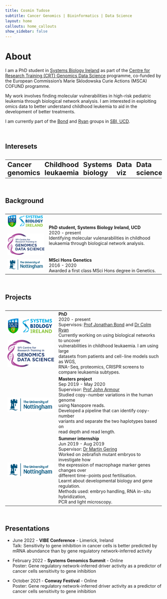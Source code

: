 ```yaml
---
title: Cosmin Tudose
subtitle: Cancer Genomics | Bioinformatics | Data Science
layout: home
callouts: home_callouts
show_sidebar: false
---
```


# About
I am a PhD student in [Systems Biology Ireland](https://www.ucd.ie/sbi/) as part of the [Centre for Research Training (CRT) Genomics Data Science](https://genomicsdatascience.ie/) programme, co-funded by the European Commission’s Marie Sklodowska Curie Actions (MSCA) COFUND programme. 

My work involves finding molecular vulnerabilities in high-risk pediatric leukemia through biological network analysis. I am interested in exploiting omics data to better understand childhood leukemia to aid in the development of better treatments. 

I am currently part of the [Bond](https://www.ucd.ie/sbi/team/groups/bondgroup/) and [Ryan](https://www.ucd.ie/sbi/team/groups/ryangroup/) groups in [SBI, UCD](https://www.ucd.ie/sbi/).

<p>&nbsp;</p>


<h2><i class="fas fa-thumbtack"></i> Interesets</h2>
<p style="margin:30px;"></p>

<table style="border-collapse: collapse; border: none;">
<tr style="border: none;">
    <td style="border: none;"><b style="font-size:22px">Cancer genomics</b></td>
    <td style="border: none;"><b style="font-size:22px">Childhood leukaemia</b></td>
    <td style="border: none;"><b style="font-size:22px">Systems biology</b></td>
    <td style="border: none;"><b style="font-size:22px">Data viz</b></td>
    <td style="border: none;"><b style="font-size:22px">Data science</b></td>
</tr>
</table>

<p>&nbsp;</p>

<h2><i class="fa fa-graduation-cap"></i> Background</h2>
<p style="margin:30px;"></p>

<table class="table table-hover">
            <tr>
              <td><img src="./logos/sbi.png" alt="SBI" width="250"><br><br>
              <img src="./logos/crt.png" alt="CRT" width="250"><br>
</td>
              <td><b>PhD student, Systems Biology Ireland, UCD </b> <br>2020 - present <br>Identifying molecular vulenarabilities in childhood leukaemia through biological network analysis.</td> </tr>
              <tr>
              <td><img src="./logos/uon.png" alt="UoN" width="250"><br></td>
              <td><b>MSci Hons Genetics </b> <br>2016 - 2020 <br> Awarded a first class MSci Hons degree in Genetics. </td> </tr>
</table>
                
<p>&nbsp;</p>

<h2><i class="fas fa-microscope"></i><i class="fas fa-laptop-code"></i> Projects</h2>
<p style="margin:30px;"></p>

<table class="table table-hover">
              <tr>
              <td><img src="./logos/sbi.png" alt="SBI" width="250"><br><br>
              <img src="./logos/crt.png" alt="CRT" width="250"><br>
</td>
              <td><b>PhD</b> <br>2020 - present <br>
                          Supervisos:  <a href="https://people.ucd.ie/jonathan.bond">Prof Jonathan Bond</a> and
                          <a href="https://people.ucd.ie/colm.ryan">Dr Colm Ryan</a><br>
                          Currently working on using biological networks to uncover <br> vulnerabilities in childhood leukaemia. I am using large <br> datasets from patients and cell-line models such as WGS, <br> RNA-Seq, proteomics, CRISPR screens to compare leukaemia subtypes.</td> </tr>         
              <tr>
              <td><img src="./logos/uon.png" alt="UoN" width="250"><br></td>
              <td><b>Masters project </b> <br>Sep 2019 - May 2020 <br> 
                          Supervisor:  <a href="https://www.nottingham.ac.uk/life-sciences/people/john.armour">Prof John Armour</a> <br> Studied copy-number variations in the human genome <br> using Nanopore reads. <br> Developed a pipeline that can identify copy-number <br> variants and separate the two haplotypes based on <br> read depth and read length.  </td> </tr>
              <tr>
              <td><img src="./logos/uon.png" alt="UoN" width="250"><br></td>
              <td><b>Summer internship </b> <br> Jun 2019 - Aug 2019 <br> 
                          Supervisor: <a href="https://www.nottingham.ac.uk/life-sciences/people/martin.gering">Dr Martin Gering</a> 
                          <br> 
                          Worked on zebrafish mutant embryos to investigate how <br> the expression of macrophage marker genes changes over <br> different time-points post fertilisation. <br> Learnt about developmental biology and gene regulation. <br> Methods used: embryo handling, RNA in-situ hybridization, <br> PCR and light microscopy. </td> </tr>
</table>

<p>&nbsp;</p>

<div><h2><i class="fas fa-chalkboard-teacher"></i> Presentations</h2></div>

- June 2022 - **VIBE Conference** - Limerick, Ireland  
Talk: Sensitivity to gene inhibition in cancer cells is better predicted by mRNA abundance than by gene regulatory network-inferred activity  

- February 2022 - **Systems Genomics Summit** - Online  
Poster: Gene regulatory network-inferred driver activity as a predictor of cancer cells sensitivity to gene inhibition  

- October 2021 - **Conway Festival** - Online  
Poster: Gene regulatory network-inferred driver activity as a predictor of cancer cells sensitivity to gene inhibition  


<!---## Documentation
For full instructions, please see the [Documentation](/bulma-clean-theme/docs/)
## Page Layouts
This demo site showcases the available page layout options. 
* Sidebar
* Menubar
* Tabs
* Footer
* Hero
* Contents
* Landing Page With Callouts
* Sponsors Page
* Image Gallery
* Recipe Page
* Blog
* Post--->
